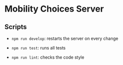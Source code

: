 # Mobility Choices Server


## Scripts

- `npm run develop`: restarts the server on every change

- `npm run test`: runs all tests

- `npm run lint`: checks the code style


